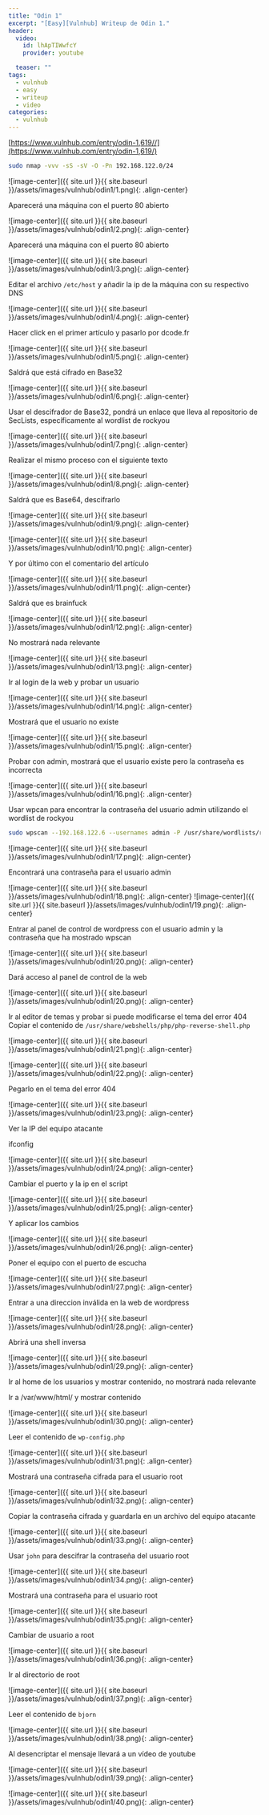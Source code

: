 ```yaml
---
title: "Odin 1"
excerpt: "[Easy][Vulnhub] Writeup de Odin 1."
header:
  video:
    id: lhApTIWwfcY
    provider: youtube

  teaser: ""
tags:
  - vulnhub
  - easy
  - writeup
  - video
categories:
  - vulnhub
---
```


[https://www.vulnhub.com/entry/odin-1,619//](https://www.vulnhub.com/entry/odin-1,619/)


```bash
sudo nmap -vvv -sS -sV -O -Pn 192.168.122.0/24
```

![image-center]({{ site.url }}{{ site.baseurl }}/assets/images/vulnhub/odin1/1.png){: .align-center}

Aparecerá una máquina con el puerto 80 abierto

![image-center]({{ site.url }}{{ site.baseurl }}/assets/images/vulnhub/odin1/2.png){: .align-center}

Aparecerá una máquina con el puerto 80 abierto

![image-center]({{ site.url }}{{ site.baseurl }}/assets/images/vulnhub/odin1/3.png){: .align-center}

Editar el archivo `/etc/host` y añadir la ip de la máquina con su respectivo DNS

![image-center]({{ site.url }}{{ site.baseurl }}/assets/images/vulnhub/odin1/4.png){: .align-center}

Hacer click en el primer artículo y pasarlo por dcode.fr

![image-center]({{ site.url }}{{ site.baseurl }}/assets/images/vulnhub/odin1/5.png){: .align-center}

Saldrá que está cifrado en Base32

![image-center]({{ site.url }}{{ site.baseurl }}/assets/images/vulnhub/odin1/6.png){: .align-center}

Usar el descifrador de Base32, pondrá un enlace que lleva al repositorio de SecLists, específicamente al wordlist de rockyou

![image-center]({{ site.url }}{{ site.baseurl }}/assets/images/vulnhub/odin1/7.png){: .align-center}

Realizar el mismo proceso con el siguiente texto

![image-center]({{ site.url }}{{ site.baseurl }}/assets/images/vulnhub/odin1/8.png){: .align-center}

Saldrá que es Base64, descifrarlo

![image-center]({{ site.url }}{{ site.baseurl }}/assets/images/vulnhub/odin1/9.png){: .align-center}

![image-center]({{ site.url }}{{ site.baseurl }}/assets/images/vulnhub/odin1/10.png){: .align-center}

Y por último con el comentario del artículo

![image-center]({{ site.url }}{{ site.baseurl }}/assets/images/vulnhub/odin1/11.png){: .align-center}

Saldrá que es brainfuck

![image-center]({{ site.url }}{{ site.baseurl }}/assets/images/vulnhub/odin1/12.png){: .align-center}

No mostrará nada relevante

![image-center]({{ site.url }}{{ site.baseurl }}/assets/images/vulnhub/odin1/13.png){: .align-center}

Ir al login de la web y probar un usuario

![image-center]({{ site.url }}{{ site.baseurl }}/assets/images/vulnhub/odin1/14.png){: .align-center}

Mostrará que el usuario no existe

![image-center]({{ site.url }}{{ site.baseurl }}/assets/images/vulnhub/odin1/15.png){: .align-center}

Probar con admin, mostrará que el usuario existe pero la contraseña es incorrecta

![image-center]({{ site.url }}{{ site.baseurl }}/assets/images/vulnhub/odin1/16.png){: .align-center}

Usar wpcan para encontrar la contraseña del usuario admin utilizando el wordlist de rockyou

```bash
sudo wpscan --192.168.122.6 --usernames admin -P /usr/share/wordlists/rockyou.txt
```

![image-center]({{ site.url }}{{ site.baseurl }}/assets/images/vulnhub/odin1/17.png){: .align-center}

Encontrará una contraseña para el usuario admin

![image-center]({{ site.url }}{{ site.baseurl }}/assets/images/vulnhub/odin1/18.png){: .align-center}
![image-center]({{ site.url }}{{ site.baseurl }}/assets/images/vulnhub/odin1/19.png){: .align-center}

Entrar al panel de control de wordpress con el usuario admin y la contraseña que ha mostrado wpscan

![image-center]({{ site.url }}{{ site.baseurl }}/assets/images/vulnhub/odin1/20.png){: .align-center}

Dará acceso al panel de control de la web

![image-center]({{ site.url }}{{ site.baseurl }}/assets/images/vulnhub/odin1/20.png){: .align-center}

Ir al editor de temas y probar si puede modificarse el tema del error 404
Copiar el contenido de `/usr/share/webshells/php/php-reverse-shell.php`

![image-center]({{ site.url }}{{ site.baseurl }}/assets/images/vulnhub/odin1/21.png){: .align-center}

![image-center]({{ site.url }}{{ site.baseurl }}/assets/images/vulnhub/odin1/22.png){: .align-center}

Pegarlo en el tema del error 404

![image-center]({{ site.url }}{{ site.baseurl }}/assets/images/vulnhub/odin1/23.png){: .align-center}

Ver la IP del equipo atacante

ifconfig

![image-center]({{ site.url }}{{ site.baseurl }}/assets/images/vulnhub/odin1/24.png){: .align-center}

Cambiar el puerto y la ip en el script

![image-center]({{ site.url }}{{ site.baseurl }}/assets/images/vulnhub/odin1/25.png){: .align-center}

Y aplicar los cambios

![image-center]({{ site.url }}{{ site.baseurl }}/assets/images/vulnhub/odin1/26.png){: .align-center}

Poner el equipo con el puerto de escucha

![image-center]({{ site.url }}{{ site.baseurl }}/assets/images/vulnhub/odin1/27.png){: .align-center}

Entrar a una direccion inválida en la web de wordpress

![image-center]({{ site.url }}{{ site.baseurl }}/assets/images/vulnhub/odin1/28.png){: .align-center}

Abrirá una shell inversa

![image-center]({{ site.url }}{{ site.baseurl }}/assets/images/vulnhub/odin1/29.png){: .align-center}

Ir al home de los usuarios y mostrar contenido, no mostrará nada relevante

Ir a /var/www/html/ y mostrar contenido

![image-center]({{ site.url }}{{ site.baseurl }}/assets/images/vulnhub/odin1/30.png){: .align-center}

Leer el contenido de `wp-config.php`

![image-center]({{ site.url }}{{ site.baseurl }}/assets/images/vulnhub/odin1/31.png){: .align-center}

Mostrará una contraseña cifrada para el usuario root

![image-center]({{ site.url }}{{ site.baseurl }}/assets/images/vulnhub/odin1/32.png){: .align-center}

Copiar la contraseña cifrada y guardarla en un archivo del equipo atacante

![image-center]({{ site.url }}{{ site.baseurl }}/assets/images/vulnhub/odin1/33.png){: .align-center}

Usar `john` para descifrar la contraseña del usuario root

![image-center]({{ site.url }}{{ site.baseurl }}/assets/images/vulnhub/odin1/34.png){: .align-center}

Mostrará una contraseña para el usuario root

![image-center]({{ site.url }}{{ site.baseurl }}/assets/images/vulnhub/odin1/35.png){: .align-center}

Cambiar de usuario a root

![image-center]({{ site.url }}{{ site.baseurl }}/assets/images/vulnhub/odin1/36.png){: .align-center}

Ir al directorio de root

![image-center]({{ site.url }}{{ site.baseurl }}/assets/images/vulnhub/odin1/37.png){: .align-center}

Leer el contenido de `bjorn`

![image-center]({{ site.url }}{{ site.baseurl }}/assets/images/vulnhub/odin1/38.png){: .align-center}

Al desencriptar el mensaje llevará a un vídeo de youtube

![image-center]({{ site.url }}{{ site.baseurl }}/assets/images/vulnhub/odin1/39.png){: .align-center}

![image-center]({{ site.url }}{{ site.baseurl }}/assets/images/vulnhub/odin1/40.png){: .align-center}
